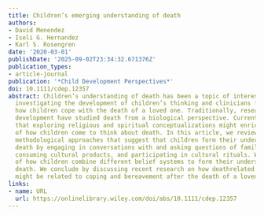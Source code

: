 ```yaml
---
title: Children’s emerging understanding of death
authors:
- David Menendez
- Iseli G. Hernandez
- Karl S. Rosengren
date: '2020-03-01'
publishDate: '2025-09-02T23:34:32.671376Z'
publication_types:
- article-journal
publication: '*Child Development Perspectives*'
doi: 10.1111/cdep.12357
abstract: Children’s understanding of death has been a topic of interest to researchers
  investigating the development of children’s thinking and clinicians focusing on
  how children cope with the death of a loved one. Traditionally, researchers in cognitive
  development have studied death from a biological perspective. Current research suggests
  that exploring religious and spiritual conceptualizations might enrich our understanding
  of how children come to think about death. In this article, we review different
  methodological approaches that suggest that children form their understanding of
  death by engaging in conversations with and asking questions of family members,
  consuming cultural products, and participating in cultural rituals. We provide examples
  of how children combine different belief systems to form their understanding of
  death. We conclude by discussing recent research on how deathrelated socialization
  might be related to coping and bereavement after the death of a loved one.
links:
- name: URL
  url: https://onlinelibrary.wiley.com/doi/abs/10.1111/cdep.12357
---
```

